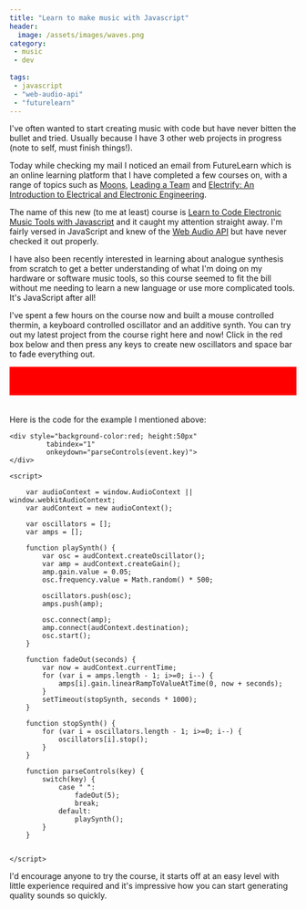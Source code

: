 ```yaml
---
title: "Learn to make music with Javascript"
header:
  image: /assets/images/waves.png
category:
 - music
 - dev
 
tags:
 - javascript
 - "web-audio-api"
 - "futurelearn"
---
```


I've often wanted to start creating music with code but have never bitten the bullet and tried. 
Usually because I have 3 other web projects in progress (note to self, must finish things!).

Today while checking my mail I noticed an email from FutureLearn which is an online learning 
platform that I have completed a few courses on, with a range of topics such as [Moons](https://www.futurelearn.com/courses/moons/), 
[Leading a Team](https://www.futurelearn.com/courses/leading-a-team) and
[Electrify: An Introduction to Electrical and Electronic Engineering](https://www.futurelearn.com/courses/electrify/).

The name of this new (to me at least) course is 
[Learn to Code Electronic Music Tools with Javascript](https://www.futurelearn.com/courses/electronic-music-tools)
and it caught my attention straight away. I'm fairly versed in JavaScript and knew of the 
[Web Audio API](https://developer.mozilla.org/en-US/docs/Web/API/Web_Audio_API) but have never checked it out properly. 

I have also been recently interested in learning about analogue synthesis from scratch to get a better understanding of 
what I'm doing on my hardware or software music tools, so this course seemed to fit the bill without me needing to learn 
a new language or use more complicated tools. It's JavaScript after all!

I've spent a few hours on the course now and built a mouse controlled thermin, a keyboard controlled oscillator and an 
additive synth. You can try out my latest project from the course right here and now! Click in the red box below and 
then press any keys to create new oscillators and space bar to fade everything out. 


<div style="background-color:red; height:50px"
    tabindex="1"
    onkeydown="parseControls(event.key)">
</div>

<script>
    var audioContext = window.AudioContext || window.webkitAudioContext;
    var audContext = new audioContext();
    
    var oscillators = [];
    var amps = [];
    
    function playSynth() {
        var osc = audContext.createOscillator();
        var amp = audContext.createGain();
        amp.gain.value = 0.05;
        osc.frequency.value = Math.random() * 500;
        
        // Store references to these so we can fade/stop them later
        oscillators.push(osc);
        amps.push(amp);
        
        osc.connect(amp);
        amp.connect(audContext.destination);
        osc.start();
    }
    
    function fadeOut(seconds) {
        var now = audContext.currentTime;
        for (var i = amps.length - 1; i>=0; i--) {
            amps[i].gain.linearRampToValueAtTime(0, now + seconds);
        }
        setTimeout(stopSynth, seconds * 1000);
    }
    
    function stopSynth() {
        for (var i = oscillators.length - 1; i>=0; i--) {
            oscillators[i].stop();
        }
    }
    
    function parseControls(key) {
        switch(key) {
            case " ":
                fadeOut(5);
                break;
            default:
                playSynth();
        }
    }

    
</script>

<br />
<br />
Here is the code for the example I mentioned above:

```
<div style="background-color:red; height:50px"
         tabindex="1"
         onkeydown="parseControls(event.key)">
</div>

<script>
    
    var audioContext = window.AudioContext || window.webkitAudioContext;
    var audContext = new audioContext();
    
    var oscillators = [];
    var amps = [];
    
    function playSynth() {
        var osc = audContext.createOscillator();
        var amp = audContext.createGain();
        amp.gain.value = 0.05;
        osc.frequency.value = Math.random() * 500;
        
        oscillators.push(osc);
        amps.push(amp);
        
        osc.connect(amp);
        amp.connect(audContext.destination);
        osc.start();
    }
    
    function fadeOut(seconds) {
        var now = audContext.currentTime;
        for (var i = amps.length - 1; i>=0; i--) {
            amps[i].gain.linearRampToValueAtTime(0, now + seconds);
        }
        setTimeout(stopSynth, seconds * 1000);
    }
    
    function stopSynth() {
        for (var i = oscillators.length - 1; i>=0; i--) {
            oscillators[i].stop();
        }
    }
    
    function parseControls(key) {
        switch(key) {
            case " ":
                fadeOut(5);
                break;
            default:
                playSynth();
        }
    }

    
</script>
```

I'd encourage anyone to try the course, it starts off at an easy level with little experience required and it's
impressive how you can start generating quality sounds so quickly.  




